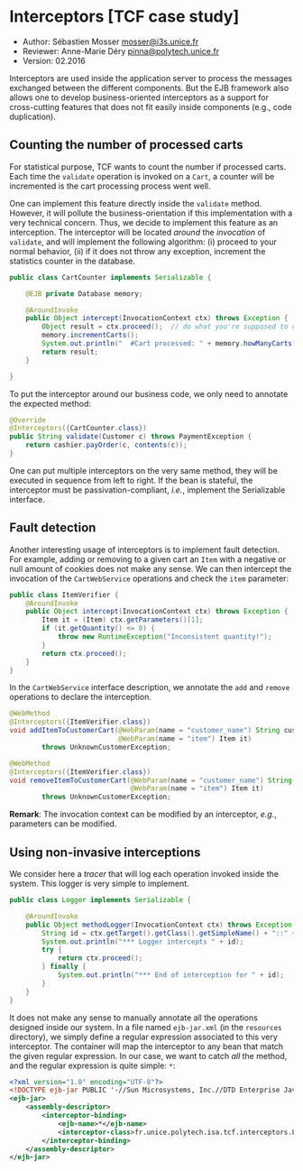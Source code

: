 # Interceptors [TCF case study]

  * Author: Sébastien Mosser [mosser@i3s.unice.fr](mosser@i3s.unice.fr)
  * Reviewer: Anne-Marie Déry [pinna@polytech.unice.fr](pinna@polytech.unice.fr)
  * Version: 02.2016

  

Interceptors are used inside the application server to process the messages exchanged between the different components. But the EJB framework also allows one to develop business-oriented interceptors as a support for cross-cutting features that does not fit easily inside components (e.g., code duplication).

## Counting the number of processed carts

For statistical purpose, TCF wants to count the number if processed carts. Each time the `validate` operation is invoked on a `Cart`, a counter will be incremented is the cart processing process went well.

One can implement this feature directly inside the `validate` method. However, it will pollute the business-orientation if this implementation with a very technical concern. Thus, we decide to implement this feature as an interception. The interceptor will be located _around_ the _invocation_ of `validate`, and will implement the following algorithm: (i) proceed to your normal behavior, (ii) if it does not throw any exception, increment the statistics counter in the database.

```java
public class CartCounter implements Serializable {

	@EJB private Database memory;

	@AroundInvoke
	public Object intercept(InvocationContext ctx) throws Exception {
		Object result = ctx.proceed();  // do what you're supposed to do
		memory.incrementCarts();
		System.out.println("  #Cart processed: " + memory.howManyCarts());
		return result;
	}

}
```

To put the interceptor around our business code, we only need to annotate the expected method:

```java
@Override
@Interceptors({CartCounter.class})
public String validate(Customer c) throws PaymentException {
	return cashier.payOrder(c, contents(c));
}
```

One can put multiple interceptors on the very same method, they will be executed in sequence from left to right. If the bean is stateful, the interceptor must be passivation-compliant, _i.e._, implement the Serializable interface.

## Fault detection

Another interesting usage of interceptors is to implement fault detection. For example, adding or removing to a given cart an `Item` with a negative or null amount of cookies does not make any sense. We can then intercept the invocation of the `CartWebService` operations and check the `item` parameter:

```java
public class ItemVerifier {
	@AroundInvoke
	public Object intercept(InvocationContext ctx) throws Exception {
		Item it = (Item) ctx.getParameters()[1];
		if (it.getQuantity() <= 0) {
			throw new RuntimeException("Inconsistent quantity!");
		}
		return ctx.proceed();
	}
}
```

In the `CartWebService` interface description, we annotate the `add` and `remove` operations to declare the interception.

```java
@WebMethod
@Interceptors({ItemVerifier.class})
void addItemToCustomerCart(@WebParam(name = "customer_name") String customerName,
						   @WebParam(name = "item") Item it)
		throws UnknownCustomerException;

@WebMethod
@Interceptors({ItemVerifier.class})
void removeItemToCustomerCart(@WebParam(name = "customer_name") String customerName,
							  @WebParam(name = "item") Item it)
		throws UnknownCustomerException;
```

__Remark__: The invocation context can be modified by an interceptor, _e.g._, parameters can be modified.

## Using non-invasive interceptions

We consider here a _tracer_ that will log each operation invoked inside the system. This logger is very simple to implement.

```java
public class Logger implements Serializable {

	@AroundInvoke
	public Object methodLogger(InvocationContext ctx) throws Exception {
		String id = ctx.getTarget().getClass().getSimpleName() + "::" + ctx.getMethod().getName();
		System.out.println("*** Logger intercepts " + id);
		try {
			return ctx.proceed();
		} finally {
			System.out.println("*** End of interception for " + id);
		}
	}
}
```

It does not make any sense to manually annotate all the operations designed inside our system. In a file named `ejb-jar.xml` (in the `resources` directory), we simply define a regular expression associated to this very interceptor. The container will map the interceptor to any bean that match the given regular expression. In our case, we want to catch _all_ the method, and the regular expression is quite simple: `*`:

```xml
<?xml version="1.0" encoding="UTF-8"?>
<!DOCTYPE ejb-jar PUBLIC '-//Sun Microsystems, Inc.//DTD Enterprise JavaBeans2.0//EN' 'http://java.sun.com/dtd/ejb-jar_2_0.dtd'>
<ejb-jar>
    <assembly-descriptor>
        <interceptor-binding>
            <ejb-name>*</ejb-name>
            <interceptor-class>fr.unice.polytech.isa.tcf.interceptors.Logger</interceptor-class>
        </interceptor-binding>
    </assembly-descriptor>
</ejb-jar>
```
